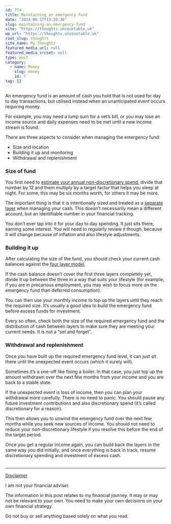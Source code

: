 ```yaml
---
id: 774
title: Maintaining an emergency fund
date: "2024-06-17T13:29:36"
slug: maintaining-an-emergency-fund
site: "https://thoughts.uncountable.uk"
wp_url: "https://thoughts.uncountable.uk"
root_slug: thoughts
site_name: My Thoughts
featured_media_url: null
featured_media_srcset: null
type: post
category:
  - name: Money
    slug: money
    id: 7
tag: []
---
```



<p>An emergency fund is an amount of cash you hold that is not used for day to day transactions, but utilised instead when an unanticipated event occurs requiring money.</p>



<p>For example, you may need a lump sum for a vet&#8217;s bill, or you may lose an income source and daily expenses need to be met until a new income stream is found.</p>



<p>There are three aspects to consider when managing the emergency fund:</p>



<ul class="wp-block-list">
<li>Size and location</li>



<li>Building it up and monitoring</li>



<li>Withdrawal and replenishment</li>
</ul>



<h3 class="wp-block-heading">Size of fund</h3>



<p>You first need to <a href="https://thoughts.uncountable.uk/estimating-non-discretionary-spend/" data-type="post" data-id="779">estimate your annual non-discretionary spend</a>, divide that number by 12 and them multiply by a target factor that helps you sleep at night.  For some, this may be six months worth, for others it may be more.</p>



<p>The important thing is that it is intentionally sized and treated as a <a href="https://thoughts.uncountable.uk/layering-your-cash-accounts/" data-type="post" data-id="783">separate layer</a> when managing your cash.  This doesn&#8217;t necessarily mean a different account, but an identifiable number in your financial tracking.</p>



<p>You don&#8217;t ever tap into it for your day to day spending.  It just sits there, earning some interest.  You will need to regularly review it though, because it will change because of inflation and also lifestyle adjustments.</p>



<h3 class="wp-block-heading">Building it up</h3>



<p>After calculating the size of the fund, you should check your current cash balances against the <a href="https://thoughts.uncountable.uk/layering-your-cash-accounts/" data-type="post" data-id="783">four layer model</a>.  </p>



<p>If the cash balance doesn&#8217;t cover the first three layers completely yet, divide it up between the three in a way that suits your lifestyle (for example, if you are in precarious employment, you may wish to focus more on the emergency fund than deferred consumption).</p>



<p>You can then use your monthly income to top up the layers until they reach the required size.  It&#8217;s usually a good idea to build the emergency fund before excess funds for investment.</p>



<p>Every so often, check both the size of the required emergency fund and the distribution of cash between layers to make sure they are meeting your current needs.  It is not a &#8220;set and forget&#8221;.</p>



<h3 class="wp-block-heading">Withdrawal and replenishment</h3>



<p>Once you have built up the required emergency fund level, it can just sit there until the unexpected event occurs (which it surely will).  </p>



<p>Sometimes it&#8217;s a one-off like fixing a boiler.  In that case, you just top up the amount withdrawn over the next few months from your income and you are back to a stable state.</p>



<p>If the unexpected event is loss of income, then you can plan your withdrawal more carefully.  There is no need to panic.  You should pause any future investment contributions and also discretionary spend (it&#8217;s called discretionary for a reason).</p>



<p>This then allows you to unwind the emergency fund over the next few months while you seek new sources of income.  You should not need to reduce your non-discretionary lifestyle if you resolve this before the end of the target period.</p>



<p>Once you get a regular income again, you can build back the layers in the same way you did initially, and once everything is back in track, resume discretionary spending and investment of excess cash.</p>
<br /><!-- wp:group {"layout":{"type":"constrained"}} -->
<div class="wp-block-group"><!-- wp:separator {"style":{"spacing":{"margin":{"top":"var:preset|spacing|40","bottom":"0"}}}} -->
<hr class="wp-block-separator has-alpha-channel-opacity" style="margin-top:var(--wp--preset--spacing--40);margin-bottom:0"/>
<!-- /wp:separator -->

<!-- wp:paragraph {"style":{"typography":{"textDecoration":"underline"}}} -->
<p style="text-decoration:underline">Disclaimer</p>
<!-- /wp:paragraph -->

<!-- wp:paragraph -->
<p>I am not your financial adviser.   </p>
<!-- /wp:paragraph -->

<!-- wp:paragraph -->
<p>The information in this post relates to my financial journey.  It may or may not be relevant to your own.  You need to make your own decisions on your own financial strategy.</p>
<!-- /wp:paragraph -->

<!-- wp:paragraph -->
<p>Do not buy or sell anything based solely on what you read.</p>
<!-- /wp:paragraph --></div>
<!-- /wp:group -->
